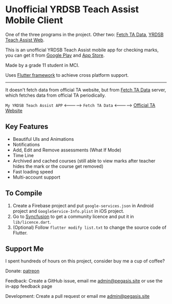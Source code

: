 # Unofficial YRDSB Teach Assist Mobile Client

One of the three programs in the project. Other two: [Fetch TA Data](https://github.com/PegasisForever/Fetch-TA-Data), [YRDSB Teach Assist Web](https://github.com/PegasisForever/YRDSB-Teach-Assist-Web).

This is an unofficial YRDSB Teach Assist mobile app for checking marks, you can get it from [Google Play](https://play.google.com/store/apps/details?id=site.pegasis.yrdsb.ta) and [App Store](https://apps.apple.com/us/app/yrdsb-teach-assist/id1483082868?ls=1).

Made by a grade 11 student in MCI.

Uses [Flutter framework](https://flutter.dev/) to achieve cross platform support.

---

It doesn't fetch data from official TA website, but from [Fetch TA Data](https://github.com/PegasisForever/Fetch-TA-Data) server, which fetches data from official TA periodically.

`My YRDSB Teach Assist APP` <-----> `Fetch TA Data` <-----> [Official TA Website](https://ta.yrdsb.ca/yrdsb/index.php)

## Key Features

- Beautiful UIs and Animations
- Notifications
- Add, Edit and Remove assessments (What If Mode)
- Time Line
- Archived and cached courses (still able to view marks after teacher hides the mark or the course get removed)
- Fast loading speed
- Multi-account support

## To Compile

1. Create a Firebase project and put `google-services.json` in Android project and `GoogleService-Info.plist` in iOS project.
2. Go to [Syncfusion](https://www.syncfusion.com/products/communitylicense) to get a community licence and put it in `lib/licence.dart`.
3. (Optional) Follow `flutter modify list.txt` to change the source code of Flutter.

## Support Me

I spent hundreds of hours on this project, consider buy me a cup of coffee?

Donate: [patreon](https://www.patreon.com/yrdsbta)

Feedback: Create a GitHub issue, email me [admin@pegasis.site](mailto:admin@pegasis.site) or use the in-app feedback page

Development: Create a pull request or email me [admin@pegasis.site](mailto:admin@pegasis.site)
